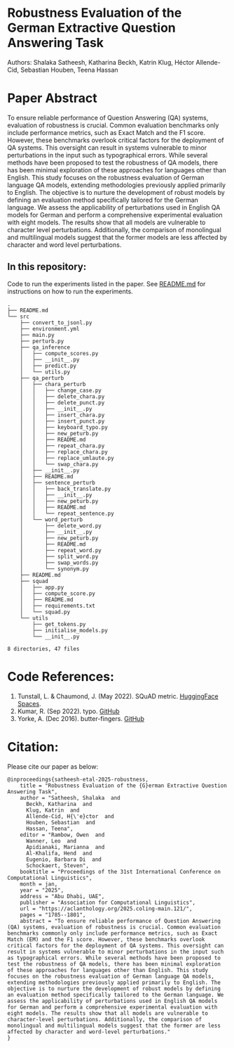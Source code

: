 # Robustness Evaluation of the German Extractive Question Answering Task

Authors: Shalaka Satheesh, Katharina Beckh, Katrin Klug, Héctor Allende-Cid, Sebastian Houben, Teena Hassan

# Paper Abstract

To ensure reliable performance of Question Answering (QA) systems, evaluation of robustness is crucial.  Common evaluation benchmarks only include performance metrics, such as Exact Match and the F1 score. However, these benchmarks overlook critical factors for the deployment of QA systems. This oversight can result in systems vulnerable to minor perturbations in the input such as typographical errors. While several methods have been proposed to test the robustness of QA models, there has been minimal exploration of these approaches for languages other than English. This study focuses on the robustness evaluation of German language QA models, extending methodologies previously applied primarily to English. The objective is to nurture the development of robust models by defining an evaluation method specifically tailored for the German language. We assess the applicability of perturbations used in English QA models for German and perform a comprehensive experimental evaluation with eight models. The results show that all models are vulnerable to character level perturbations. Additionally, the comparison of monolingual and multilingual models suggest that the former models are less affected by character and word level perturbations. 

## In this repository:

Code to run the experiments listed in the paper. See [README.md](./src/README.md) for instructions on how to run the experiments. 

    .
    ├── README.md
    └── src
        ├── convert_to_jsonl.py
        ├── environment.yml
        ├── main.py
        ├── perturb.py
        ├── qa_inference
        │   ├── compute_scores.py
        │   ├── __init__.py
        │   ├── predict.py
        │   └── utils.py
        ├── qa_perturb
        │   ├── chara_perturb
        │   │   ├── change_case.py
        │   │   ├── delete_chara.py
        │   │   ├── delete_punct.py
        │   │   ├── __init__.py
        │   │   ├── insert_chara.py
        │   │   ├── insert_punct.py
        │   │   ├── keyboard_typo.py
        │   │   ├── new_peturb.py
        │   │   ├── README.md
        │   │   ├── repeat_chara.py
        │   │   ├── replace_chara.py
        │   │   ├── replace_umlaute.py
        │   │   └── swap_chara.py
        │   ├── __init__.py
        │   ├── README.md
        │   ├── sentence_perturb
        │   │   ├── back_translate.py
        │   │   ├── __init__.py
        │   │   ├── new_peturb.py
        │   │   ├── README.md
        │   │   └── repeat_sentence.py
        │   └── word_perturb
        │       ├── delete_word.py
        │       ├── __init__.py
        │       ├── new_peturb.py
        │       ├── README.md
        │       ├── repeat_word.py
        │       ├── split_word.py
        │       ├── swap_words.py
        │       └── synonym.py
        ├── README.md
        ├── squad
        │   ├── app.py
        │   ├── compute_score.py
        │   ├── README.md
        │   ├── requirements.txt
        │   └── squad.py
        └── utils
            ├── get_tokens.py
            ├── initialise_models.py
            └── __init__.py

    8 directories, 47 files


# Code References:
1. Tunstall, L. & Chaumond, J. (May 2022). SQuAD metric. [HuggingFace Spaces](https://huggingface.co/spaces/evaluate-metric/squad/blob/main/squad.py).
2.  Kumar, R. (Sep 2022). typo. [GitHub](https://github.com/ranvijaykumar/typo)
3. Yorke, A. (Dec 2016). butter-fingers. [GitHub](https://github.com/alexyorke/butter-fingers/blob/master/butterfingers/butterfingers.py)

# Citation:
Please cite our paper as below:
```
@inproceedings{satheesh-etal-2025-robustness,
    title = "Robustness Evaluation of the {G}erman Extractive Question Answering Task",
    author = "Satheesh, Shalaka  and
      Beckh, Katharina  and
      Klug, Katrin  and
      Allende-Cid, H{\'e}ctor  and
      Houben, Sebastian  and
      Hassan, Teena",
    editor = "Rambow, Owen  and
      Wanner, Leo  and
      Apidianaki, Marianna  and
      Al-Khalifa, Hend  and
      Eugenio, Barbara Di  and
      Schockaert, Steven",
    booktitle = "Proceedings of the 31st International Conference on Computational Linguistics",
    month = jan,
    year = "2025",
    address = "Abu Dhabi, UAE",
    publisher = "Association for Computational Linguistics",
    url = "https://aclanthology.org/2025.coling-main.121/",
    pages = "1785--1801",
    abstract = "To ensure reliable performance of Question Answering (QA) systems, evaluation of robustness is crucial. Common evaluation benchmarks commonly only include performance metrics, such as Exact Match (EM) and the F1 score. However, these benchmarks overlook critical factors for the deployment of QA systems. This oversight can result in systems vulnerable to minor perturbations in the input such as typographical errors. While several methods have been proposed to test the robustness of QA models, there has been minimal exploration of these approaches for languages other than English. This study focuses on the robustness evaluation of German language QA models, extending methodologies previously applied primarily to English. The objective is to nurture the development of robust models by defining an evaluation method specifically tailored to the German language. We assess the applicability of perturbations used in English QA models for German and perform a comprehensive experimental evaluation with eight models. The results show that all models are vulnerable to character-level perturbations. Additionally, the comparison of monolingual and multilingual models suggest that the former are less affected by character and word-level perturbations."
}
```
